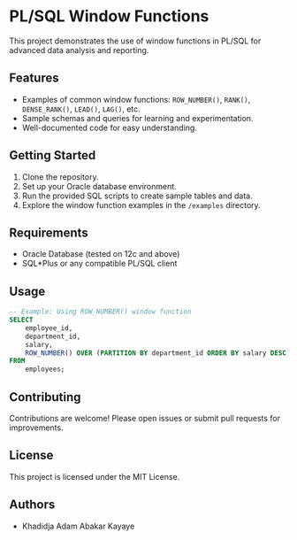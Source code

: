 # PL/SQL Window Functions

This project demonstrates the use of window functions in PL/SQL for advanced data analysis and reporting.

## Features

- Examples of common window functions: `ROW_NUMBER()`, `RANK()`, `DENSE_RANK()`, `LEAD()`, `LAG()`, etc.
- Sample schemas and queries for learning and experimentation.
- Well-documented code for easy understanding.

## Getting Started

1. Clone the repository.
2. Set up your Oracle database environment.
3. Run the provided SQL scripts to create sample tables and data.
4. Explore the window function examples in the `/examples` directory.

## Requirements

- Oracle Database (tested on 12c and above)
- SQL*Plus or any compatible PL/SQL client

## Usage

```sql
-- Example: Using ROW_NUMBER() window function
SELECT
    employee_id,
    department_id,
    salary,
    ROW_NUMBER() OVER (PARTITION BY department_id ORDER BY salary DESC) AS rank
FROM
    employees;
```

## Contributing

Contributions are welcome! Please open issues or submit pull requests for improvements.

## License

This project is licensed under the MIT License.

## Authors

- Khadidja Adam Abakar Kayaye
